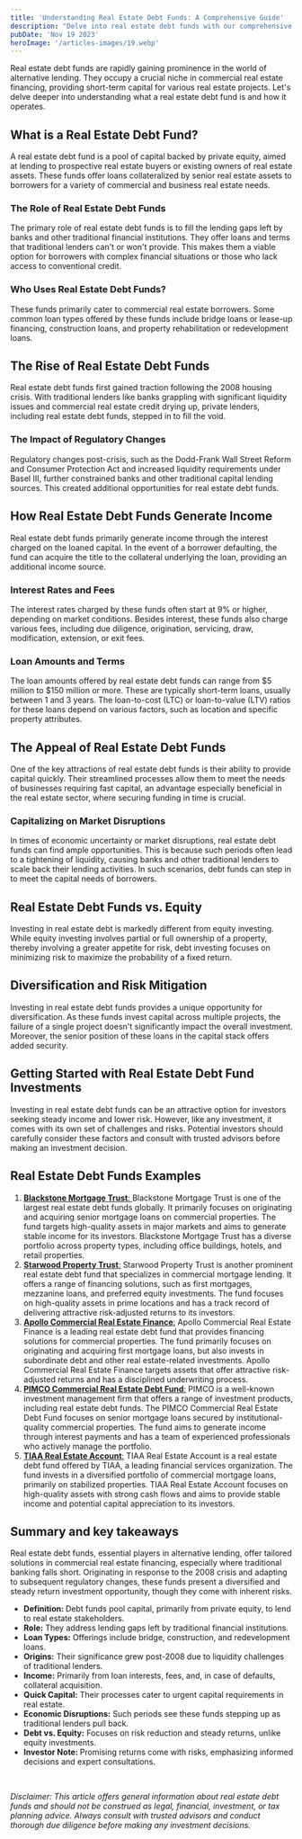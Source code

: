 ```yaml
---
title: 'Understanding Real Estate Debt Funds: A Comprehensive Guide'
description: "Delve into real estate debt funds with our comprehensive guide. Learn how they fill market gaps, offer loans, and provide secure investment returns."
pubDate: 'Nov 19 2023'
heroImage: '/articles-images/19.webp'
---
```


<div class="blog-content">
    <p>Real estate debt funds are rapidly gaining prominence in the world of alternative lending. They occupy a crucial
        niche in commercial real estate financing, providing short-term capital for various real estate projects.
        Let&#x27;s delve deeper into understanding what a real estate debt fund is and how it operates.</p>
    <h2><strong>What is a Real Estate Debt Fund?</strong></h2>
    <p>A real estate debt fund is a pool of capital backed by private equity, aimed at lending to prospective real
        estate buyers or existing owners of real estate assets. These funds offer loans collateralized by senior real
        estate assets to borrowers for a variety of commercial and business real estate needs.</p>
    <h3><strong>The Role of Real Estate Debt Funds</strong></h3>
    <p>The primary role of real estate debt funds is to fill the lending gaps left by banks and other traditional
        financial institutions. They offer loans and terms that traditional lenders can&#x27;t or won&#x27;t provide.
        This makes them a viable option for borrowers with complex financial situations or those who lack access to
        conventional credit.</p>
    <h3><strong>Who Uses Real Estate Debt Funds?</strong></h3>
    <p>These funds primarily cater to commercial real estate borrowers. Some common loan types offered by these funds
        include bridge loans or lease-up financing, construction loans, and property rehabilitation or redevelopment
        loans.</p>
    <h2><strong>The Rise of Real Estate Debt Funds</strong></h2>
    <p>Real estate debt funds first gained traction following the 2008 housing crisis. With traditional lenders like
        banks grappling with significant liquidity issues and commercial real estate credit drying up, private lenders,
        including real estate debt funds, stepped in to fill the void.</p>
    <h3><strong>The Impact of Regulatory Changes</strong></h3>
    <p>Regulatory changes post-crisis, such as the Dodd-Frank Wall Street Reform and Consumer Protection Act and
        increased liquidity requirements under Basel III, further constrained banks and other traditional capital
        lending sources. This created additional opportunities for real estate debt funds.</p>
    <h2><strong>How Real Estate Debt Funds Generate Income</strong></h2>
    <p>Real estate debt funds primarily generate income through the interest charged on the loaned capital. In the event
        of a borrower defaulting, the fund can acquire the title to the collateral underlying the loan, providing an
        additional income source.</p>
    <h3><strong>Interest Rates and Fees</strong></h3>
    <p>The interest rates charged by these funds often start at 9% or higher, depending on market conditions. Besides
        interest, these funds also charge various fees, including due diligence, origination, servicing, draw,
        modification, extension, or exit fees.</p>
    <h3><strong>Loan Amounts and Terms</strong></h3>
    <p>The loan amounts offered by real estate debt funds can range from $5 million to $150 million or more. These are
        typically short-term loans, usually between 1 and 3 years. The loan-to-cost (LTC) or loan-to-value (LTV) ratios
        for these loans depend on various factors, such as location and specific property attributes.</p>
    <h2><strong>The Appeal of Real Estate Debt Funds</strong></h2>
    <p>One of the key attractions of real estate debt funds is their ability to provide capital quickly. Their
        streamlined processes allow them to meet the needs of businesses requiring fast capital, an advantage especially
        beneficial in the real estate sector, where securing funding in time is crucial.</p>
    <h3><strong>Capitalizing on Market Disruptions</strong></h3>
    <p>In times of economic uncertainty or market disruptions, real estate debt funds can find ample opportunities. This
        is because such periods often lead to a tightening of liquidity, causing banks and other traditional lenders to
        scale back their lending activities. In such scenarios, debt funds can step in to meet the capital needs of
        borrowers.</p>
    <h2><strong>Real Estate Debt Funds vs. Equity</strong></h2>
    <p>Investing in real estate debt is markedly different from equity investing. While equity investing involves
        partial or full ownership of a property, thereby involving a greater appetite for risk, debt investing focuses
        on minimizing risk to maximize the probability of a fixed return.</p>
    <h2><strong>Diversification and Risk Mitigation</strong></h2>
    <p>Investing in real estate debt funds provides a unique opportunity for diversification.<strong> </strong>As these
        funds invest capital across multiple projects, the failure of a single project doesn&#x27;t significantly impact
        the overall investment. Moreover, the senior position of these loans in the capital stack offers added security.
    </p>
    <h2><strong>Getting Started with Real Estate Debt Fund Investments</strong></h2>
    <p>Investing in real estate debt funds can be an attractive option for investors seeking steady income and lower
        risk. However, like any investment, it comes with its own set of challenges and risks. Potential investors
        should carefully consider these factors and consult with trusted advisors before making an investment decision.
    </p>
    <h2><strong>Real Estate Debt Funds Examples</strong></h2>
    <ol role="list">
        <li><a href="https://www.blackstonemortgagetrust.com/"><strong>Blackstone Mortgage Trust</strong>:
            </a>Blackstone Mortgage Trust is one of the largest real estate debt funds globally. It primarily focuses on
            originating and acquiring senior mortgage loans on commercial properties. The fund targets high-quality
            assets in major markets and aims to generate stable income for its investors. Blackstone Mortgage Trust has
            a diverse portfolio across property types, including office buildings, hotels, and retail properties.</li>
        <li><a href="https://www.starwoodpropertytrust.com/"><strong>Starwood Property Trust</strong>:</a> Starwood
            Property Trust is another prominent real estate debt fund that specializes in commercial mortgage lending.
            It offers a range of financing solutions, such as first mortgages, mezzanine loans, and preferred equity
            investments. The fund focuses on high-quality assets in prime locations and has a track record of delivering
            attractive risk-adjusted returns to its investors.</li>
        <li><a href="https://www.apollocref.com/"><strong>Apollo Commercial Real Estate Finance</strong>:</a> Apollo
            Commercial Real Estate Finance is a leading real estate debt fund that provides financing solutions for
            commercial properties. The fund primarily focuses on originating and acquiring first mortgage loans, but
            also invests in subordinate debt and other real estate-related investments. Apollo Commercial Real Estate
            Finance targets assets that offer attractive risk-adjusted returns and has a disciplined underwriting
            process.</li>
        <li><a href="https://pitchbook.com/profiles/fund/21511-54F"><strong>PIMCO Commercial Real Estate Debt
                    Fund</strong>:</a> PIMCO is a well-known investment management firm that offers a range of
            investment products, including real estate debt funds. The PIMCO Commercial Real Estate Debt Fund focuses on
            senior mortgage loans secured by institutional-quality commercial properties. The fund aims to generate
            income through interest payments and has a team of experienced professionals who actively manage the
            portfolio.</li>
        <li><a
                href="https://www.tiaa.org/public/retire/financial-products/annuities/retirement-plan-annuities/tiaa-real-estate-account"><strong>TIAA
                    Real Estate Account</strong>:</a> TIAA Real Estate Account is a real estate debt fund offered by
            TIAA, a leading financial services organization. The fund invests in a diversified portfolio of commercial
            mortgage loans, primarily on stabilized properties. TIAA Real Estate Account focuses on high-quality assets
            with strong cash flows and aims to provide stable income and potential capital appreciation to its
            investors.</li>
    </ol>
    <h2><strong>Summary and key takeaways</strong></h2>
    <p>Real estate debt funds, essential players in alternative lending, offer tailored solutions in commercial real
        estate financing, especially where traditional banking falls short. Originating in response to the 2008 crisis
        and adapting to subsequent regulatory changes, these funds present a diversified and steady return investment
        opportunity, though they come with inherent risks.</p>
    <ul role="list">
        <li><strong>Definition: </strong>Debt funds pool capital, primarily from private equity, to lend to real estate
            stakeholders.</li>
        <li><strong>Role:</strong> They address lending gaps left by traditional financial institutions.</li>
        <li><strong>Loan Types:</strong> Offerings include bridge, construction, and redevelopment loans.</li>
        <li><strong>Origins:</strong> Their significance grew post-2008 due to liquidity challenges of traditional
            lenders.</li>
        <li><strong>Income:</strong> Primarily from loan interests, fees, and, in case of defaults, collateral
            acquisition.</li>
        <li><strong>Quick Capital:</strong> Their processes cater to urgent capital requirements in real estate.</li>
        <li><strong>Economic Disruptions:</strong> Such periods see these funds stepping up as traditional lenders pull
            back.</li>
        <li><strong>Debt vs. Equity:</strong> Focuses on risk reduction and steady returns, unlike equity investments.
        </li>
        <li><strong>Investor Note: </strong>Promising returns come with risks, emphasizing informed decisions and expert
            consultations.</li>
    </ul>
    <p>‍</p>
    <p><em>Disclaimer: This article offers general information about real estate debt funds and should not be construed
            as legal, financial, investment, or tax planning advice. Always consult with trusted advisors and conduct
            thorough due diligence before making any investment decisions.</em></p>
</div>